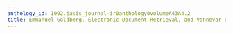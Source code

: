 ```yaml
---
anthology_id: 1992.jasis_journal-ir0anthology0volumeA43A4.2
title: Emmanuel Goldberg, Electronic Document Retrieval, and Vannevar Bush's Memex
---
```

